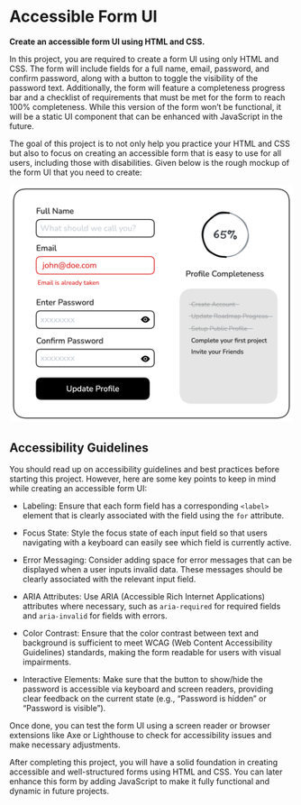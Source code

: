 # Accessible Form UI
**Create an accessible form UI using HTML and CSS.**

In this project, you are required to create a form UI using only HTML and CSS. The form will include fields for a full name, email, password, and confirm password, along with a button to toggle the visibility of the password text. Additionally, the form will feature a completeness progress bar and a checklist of requirements that must be met for the form to reach 100% completeness. While this version of the form won’t be functional, it will be a static UI component that can be enhanced with JavaScript in the future.

The goal of this project is to not only help you practice your HTML and CSS but also to focus on creating an accessible form that is easy to use for all users, including those with disabilities. Given below is the rough mockup of the form UI that you need to create:

![Example of a form components](img/form-components.webp)

## Accessibility Guidelines

You should read up on accessibility guidelines and best practices before starting this project. However, here are some key points to keep in mind while creating an accessible form UI:

+ Labeling: Ensure that each form field has a corresponding `<label>` element that is clearly associated with the field using the `for` attribute.

+ Focus State: Style the focus state of each input field so that users navigating with a keyboard can easily see which field is currently active.

+ Error Messaging: Consider adding space for error messages that can be displayed when a user inputs invalid data. These messages should be clearly associated with the relevant input field.

+ ARIA Attributes: Use ARIA (Accessible Rich Internet Applications) attributes where necessary, such as `aria-required` for required fields and `aria-invalid` for fields with errors.

+ Color Contrast: Ensure that the color contrast between text and background is sufficient to meet WCAG (Web Content Accessibility Guidelines) standards, making the form readable for users with visual impairments.

+ Interactive Elements: Make sure that the button to show/hide the password is accessible via keyboard and screen readers, providing clear feedback on the current state (e.g., “Password is hidden” or “Password is visible”).

Once done, you can test the form UI using a screen reader or browser extensions like Axe or Lighthouse to check for accessibility issues and make necessary adjustments.

After completing this project, you will have a solid foundation in creating accessible and well-structured forms using HTML and CSS. You can later enhance this form by adding JavaScript to make it fully functional and dynamic in future projects.